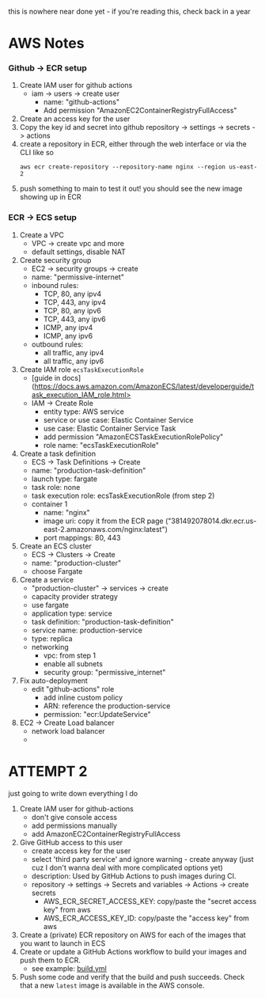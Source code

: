 this is nowhere near done yet - if you're reading this, check back in a year


# AWS Notes
### Github -> ECR setup
1. Create IAM user for github actions
    - iam -> users -> create user
        - name: "github-actions"
        - Add permission "AmazonEC2ContainerRegistryFullAccess"
2. Create an access key for the user
3. Copy the key id and secret into github repository -> settings -> secrets -> actions
4. create a repository in ECR, either through the web interface or via the CLI like so
    ```
    aws ecr create-repository --repository-name nginx --region us-east-2
    ```
5. push something to main to test it out! you should see the new image showing up in ECR

### ECR -> ECS setup
1. Create a VPC
    - VPC -> create vpc and more
    - default settings, disable NAT
2. Create security group
    - EC2 -> security groups -> create
    - name: "permissive-internet"
    - inbound rules:
        - TCP, 80, any ipv4
        - TCP, 443, any ipv4
        - TCP, 80, any ipv6
        - TCP, 443, any ipv6
        - ICMP, any ipv4
        - ICMP, any ipv6
    - outbound rules:
        - all traffic, any ipv4
        - all traffic, any ipv6
3. Create IAM role `ecsTaskExecutionRole`
    - [guide in docs](https://docs.aws.amazon.com/AmazonECS/latest/developerguide/task_execution_IAM_role.html>
    - IAM -> Create Role
        - entity type: AWS service
        - service or use case: Elastic Container Service
        - use case: Elastic Container Service Task
        - add permission "AmazonECSTaskExecutionRolePolicy"
        - role name: "ecsTaskExecutionRole"
4. Create a task definition
    - ECS -> Task Definitions -> Create
    - name: "production-task-definition"
    - launch type: fargate
    - task role: none
    - task execution role: ecsTaskExecutionRole (from step 2)
    - container 1
        - name: "nginx"
        - image uri: copy it from the ECR page ("381492078014.dkr.ecr.us-east-2.amazonaws.com/nginx:latest")
        - port mappings: 80, 443
5. Create an ECS cluster
    - ECS -> Clusters -> Create
    - name: "production-cluster"
    - choose Fargate
6. Create a service
    - "production-cluster" -> services -> create
    - capacity provider strategy
    - use fargate
    - application type: service
    - task definition: "production-task-definition"
    - service name: production-service
    - type: replica
    - networking
        - vpc: from step 1
        - enable all subnets
        - security group: "permissive_internet"
7. Fix auto-deployment
    - edit "github-actions" role
        - add inline custom policy
        - ARN: reference the production-service
        - permission: "ecr:UpdateService"
8. EC2 -> Create Load balancer
    - network load balancer
    - 




# ATTEMPT 2
just going to write down everything I do
1. Create IAM user for github-actions
    - don't give console access
    - add permissions manually
    - add AmazonEC2ContainerRegistryFullAccess
2. Give GitHub access to this user
    - create access key for the user
    - select 'third party service' and ignore warning - create anyway (just cuz I don't wanna deal with more complicated options yet)
    - description: Used by GitHub Actions to push images during CI.
    - repository -> settings -> Secrets and variables -> Actions -> create secrets
        - AWS_ECR_SECRET_ACCESS_KEY: copy/paste the "secret access key" from aws
        - AWS_ECR_ACCESS_KEY_ID: copy/paste the "access key" from aws
3. Create a (private) ECR repository on AWS for each of the images that you want to launch in ECS
4. Create or update a GitHub Actions workflow to build your images and push them to ECR.
    - see example: [build.yml](.github/workflows/build.yml)
5. Push some code and verify that the build and push succeeds. Check that a new `latest` image is available in the AWS console.
